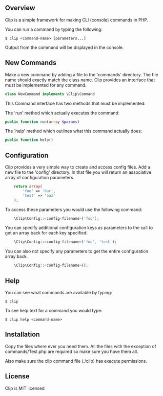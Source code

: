 ## Overview

Clip is a simple framework for making CLI (console) commands in PHP.

You can run a command by typing the following:

    $ clip <command-name> [parameters...]

Output from the command will be displayed in the console.


## New Commands

Make a new command by adding a file to the 'commands' directory. The file name should exactly match the class name.
Clip provides an interface that must be implemented for any command.
```php
class NewCommand implements \Clip\Command
```
This Command interface has two methods that must be implemented:

The 'run' method which actually executes the command:
```php
public function run(array $params)
```
The 'help' method which outlines what this command actually does:
```php
public function help()
```

## Configuration

Clip provides a very simple way to create and access config files. Add a new file to the 'config' directory.
In that file you will return an associative array of configuration parameters.
```php
    return array(
        'foo' => 'bar',
        'test' => 'baz'
    );
```
To access these parameters you would use the following command:
```php
    \Clip\Config::<config-filename>('foo');
```

You can specify additional configuration keys as parameters to the call to get an array back for each key specified.
```php
    \Clip\Config::<config-filename>('foo', 'test');
```

You can also not specify any parameters to get the entire configuration array back.
```php
    \Clip\Config::<config-filename>();
```

## Help

You can see what commands are available by typing:

    $ clip

To see help text for a command you would type:

    $ clip help <command-name>


## Installation

Copy the files where ever you need them. All the files with the exception of commands/Test.php are required so make sure you have them all.

Also make sure the clip command file (./clip) has execute permissions.


## License

Clip is MIT licensed
